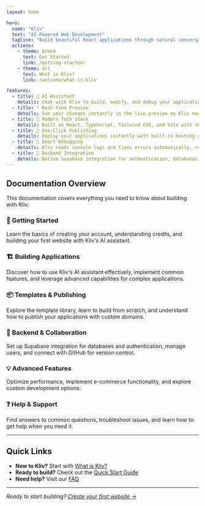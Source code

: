 ```yaml
---
layout: home

hero:
  name: "Kliv"
  text: "AI-Powered Web Development"
  tagline: "Build beautiful React applications through natural conversation"
  actions:
    - theme: brand
      text: Get Started
      link: /getting-started/
    - theme: alt
      text: What is Kliv?
      link: /welcome/what-is-kliv

features:
  - title: 🤖 AI Assistant
    details: Chat with Kliv to build, modify, and debug your applications using natural language. No coding required.
  - title: ⚡ Real-time Preview
    details: See your changes instantly in the live preview as Kliv modifies your code in real-time.
  - title: 🎨 Modern Tech Stack
    details: Built on React, TypeScript, Tailwind CSS, and Vite with shadcn/ui components included.
  - title: 🚀 One-Click Publishing
    details: Deploy your applications instantly with built-in hosting and custom domain support.
  - title: 🔧 Smart Debugging
    details: Kliv reads console logs and fixes errors automatically, reducing debugging time.
  - title: 🔗 Backend Integration
    details: Native Supabase integration for authentication, databases, and serverless functions.
---
```


## Documentation Overview

This documentation covers everything you need to know about building with Kliv:

### 🚀 **Getting Started**
Learn the basics of creating your account, understanding credits, and building your first website with Kliv's AI assistant.

### 🏗️ **Building Applications**
Discover how to use Kliv's AI assistant effectively, implement common features, and leverage advanced capabilities for complex applications.

### 📦 **Templates & Publishing**
Explore the template library, learn to build from scratch, and understand how to publish your applications with custom domains.

### 🔧 **Backend & Collaboration**
Set up Supabase integration for databases and authentication, manage users, and connect with GitHub for version control.

### 💡 **Advanced Features**
Optimize performance, implement e-commerce functionality, and explore custom development options.

### ❓ **Help & Support**
Find answers to common questions, troubleshoot issues, and learn how to get help when you need it.

---

## Quick Links

- **New to Kliv?** Start with [What is Kliv?](/welcome/what-is-kliv)
- **Ready to build?** Check out the [Quick Start Guide](/welcome/quick-start)
- **Need help?** Visit our [FAQ](/help/faq)

---

*Ready to start building? [Create your first website →](/getting-started/first-website)*